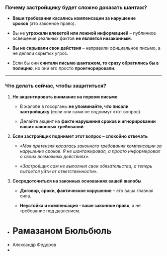 
### **Почему застройщику будет сложно доказать шантаж?**

- **Ваши требования касались компенсации за нарушение сроков** (это законное право).
    
- Вы не **угрожали клеветой или ложной информацией** – публичное освещение реальных фактов **не является незаконным**.
    
- **Вы не скрывали свои действия** – направили официальное письмо, а не делали скрытых угроз.
    
- Если бы они **считали письмо шантажом, то сразу обратились бы в полицию**, но они его просто **проигнорировали**.
    

---

### **Что делать сейчас, чтобы защититься?**

1. **Не акцентировать внимание на первом письме**
    
    - В жалобе в госорганы **не упоминайте, что писали застройщику** (если они сами не поднимут этот вопрос).
        
    - Делайте акцент на **факте нарушения сроков и игнорировании ваших законных требований**.
        
2. **Если застройщик поднимет этот вопрос – спокойно отвечать**
    
    - _«Моя претензия касалась законного требования компенсации за нарушение сроков. Я не шантажировал, а просто информировал о своих возможных действиях»._
        
    - _«Застройщик сам не выполнил свои обязательства, а теперь пытается уйти от ответственности»._
        
3. **Сосредоточиться на законных основаниях вашей жалобы**
    
    - **Договор, сроки, фактическое нарушение** – это ваша главная сила.
        
    - **Неустойка и компенсация – ваше законное право**, а не требование под давлением.
- # Рамазаном Бюльбюль
- Александр Федоров
- 
